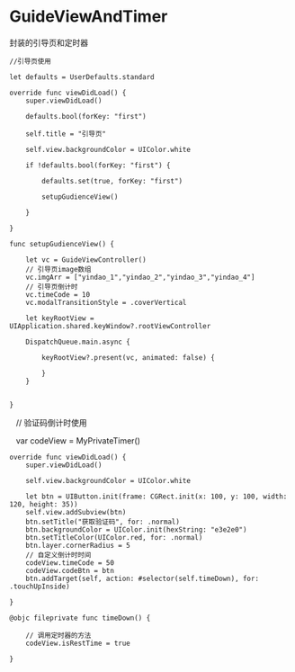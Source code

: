 # GuideViewAndTimer
封装的引导页和定时器


    //引导页使用
    
    let defaults = UserDefaults.standard
    
    override func viewDidLoad() {
        super.viewDidLoad()
        
        defaults.bool(forKey: "first")

        self.title = "引导页"
        
        self.view.backgroundColor = UIColor.white
        
        if !defaults.bool(forKey: "first") {
            
            defaults.set(true, forKey: "first")
            
            setupGudienceView()
            
        }
        
    }
    
    func setupGudienceView() {
    
        let vc = GuideViewController()
        // 引导页image数组
        vc.imgArr = ["yindao_1","yindao_2","yindao_3","yindao_4"]
        // 引导页倒计时
        vc.timeCode = 10
        vc.modalTransitionStyle = .coverVertical
        
        let keyRootView = UIApplication.shared.keyWindow?.rootViewController
        
        DispatchQueue.main.async {
            
            keyRootView?.present(vc, animated: false) {
                
            }
        }
        

    }

    
    
    
    // 验证码倒计时使用
    
    var codeView = MyPrivateTimer()
    
    override func viewDidLoad() {
        super.viewDidLoad()
        
        self.view.backgroundColor = UIColor.white

        let btn = UIButton.init(frame: CGRect.init(x: 100, y: 100, width: 120, height: 35))
        self.view.addSubview(btn)
        btn.setTitle("获取验证码", for: .normal)
        btn.backgroundColor = UIColor.init(hexString: "e3e2e0")
        btn.setTitleColor(UIColor.red, for: .normal)
        btn.layer.cornerRadius = 5
        // 自定义倒计时时间
        codeView.timeCode = 50
        codeView.codeBtn = btn
        btn.addTarget(self, action: #selector(self.timeDown), for: .touchUpInside)
    
    }
    
    @objc fileprivate func timeDown() {
        
        // 调用定时器的方法
        codeView.isRestTime = true
        
    }
